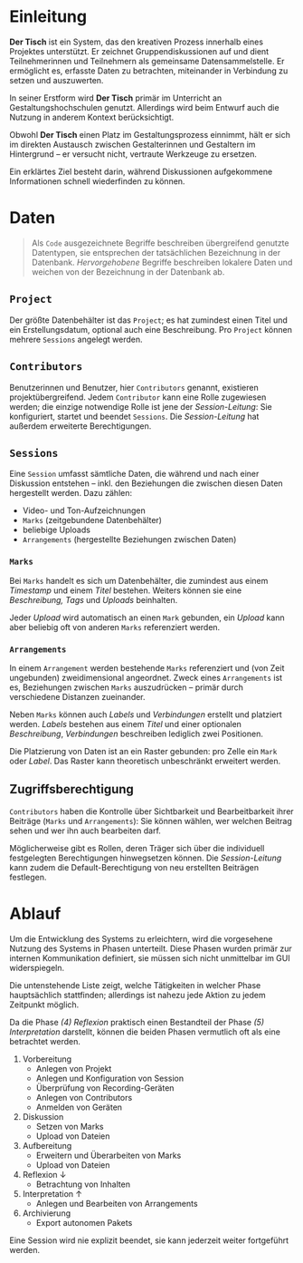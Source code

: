 # Einleitung


**Der Tisch** ist ein System, das den kreativen Prozess innerhalb eines Projektes unterstützt. Er zeichnet Gruppendiskussionen auf und dient Teilnehmerinnen und Teilnehmern als gemeinsame Datensammelstelle. Er ermöglicht es, erfasste Daten zu betrachten, miteinander in Verbindung zu setzen und auszuwerten.

In seiner Erstform wird **Der Tisch** primär im Unterricht an Gestaltungshochschulen genutzt. Allerdings wird beim Entwurf auch die Nutzung in anderem Kontext berücksichtigt.

Obwohl **Der Tisch** einen Platz im Gestaltungsprozess einnimmt, hält er sich im direkten Austausch zwischen Gestalterinnen und Gestaltern im Hintergrund – er versucht nicht, vertraute Werkzeuge zu ersetzen. 

Ein erklärtes Ziel besteht darin, während Diskussionen aufgekommene Informationen schnell wiederfinden zu können. 



# Daten

> Als `Code` ausgezeichnete Begriffe beschreiben übergreifend genutzte Datentypen, sie entsprechen der tatsächlichen Bezeichnung in der Datenbank.
> *Hervorgehobene* Begriffe beschreiben lokalere Daten und weichen von der Bezeichnung in der Datenbank ab.


## `Project`

Der größte Datenbehälter ist das `Project`; es hat zumindest einen Titel und ein Erstellungsdatum, optional auch eine Beschreibung. Pro `Project` können mehrere `Sessions` angelegt werden.


## `Contributors`

Benutzerinnen und Benutzer, hier `Contributors` genannt, existieren projektübergreifend. Jedem `Contributor` kann eine Rolle zugewiesen werden; die einzige notwendige Rolle ist jene der *Session-Leitung*: Sie konfiguriert, startet und beendet `Sessions`. Die *Session-Leitung* hat außerdem erweiterte Berechtigungen.


## `Sessions`

Eine `Session` umfasst sämtliche Daten, die während und nach einer Diskussion entstehen – inkl. den Beziehungen die zwischen diesen Daten hergestellt werden. Dazu zählen:

- Video- und Ton-Aufzeichnungen
- `Marks` (zeitgebundene Datenbehälter)
- beliebige Uploads
- `Arrangements` (hergestellte Beziehungen zwischen Daten)

### `Marks`

Bei `Marks` handelt es sich um Datenbehälter, die zumindest aus einem *Timestamp* und einem *Titel* bestehen. Weiters können sie eine *Beschreibung, Tags* und *Uploads* beinhalten.

Jeder *Upload* wird automatisch an einen `Mark` gebunden, ein *Upload* kann aber beliebig oft von anderen `Marks` referenziert werden.

### `Arrangements`

In einem `Arrangement` werden bestehende `Marks` referenziert und (von Zeit ungebunden) zweidimensional angeordnet. Zweck eines `Arrangements` ist es, Beziehungen zwischen `Marks` auszudrücken – primär durch verschiedene Distanzen zueinander.

Neben `Marks` können auch *Labels* und *Verbindungen* erstellt und platziert werden. *Labels* bestehen aus einem *Titel* und einer optionalen *Beschreibung*, *Verbindungen* beschreiben lediglich zwei Positionen.

Die Platzierung von Daten ist an ein Raster gebunden: pro Zelle ein `Mark` oder *Label*. Das Raster kann theoretisch unbeschränkt erweitert werden.


## Zugriffsberechtigung

`Contributors` haben die Kontrolle über Sichtbarkeit und Bearbeitbarkeit ihrer Beiträge (`Marks` und `Arrangements`): Sie können wählen, wer welchen Beitrag sehen und wer ihn auch bearbeiten darf.

Möglicherweise gibt es Rollen, deren Träger sich über die individuell festgelegten Berechtigungen hinwegsetzen können. 
Die *Session-Leitung* kann zudem die Default-Berechtigung von neu erstellten Beiträgen festlegen.



# Ablauf


Um die Entwicklung des Systems zu erleichtern, wird die vorgesehene Nutzung des Systems in Phasen unterteilt. Diese Phasen wurden primär zur internen Kommunikation definiert, sie müssen sich nicht unmittelbar im GUI widerspiegeln. 

Die untenstehende Liste zeigt, welche Tätigkeiten in welcher Phase hauptsächlich stattfinden; allerdings ist nahezu jede Aktion zu jedem Zeitpunkt möglich.

Da die Phase *(4) Reflexion* praktisch einen Bestandteil der Phase *(5) Interpretation* darstellt, können die beiden Phasen vermutlich oft als eine betrachtet werden.

1. Vorbereitung
	- Anlegen von Projekt
	- Anlegen und Konfiguration von Session
	- Überprüfung von Recording-Geräten
	- Anlegen von Contributors
	- Anmelden von Geräten
2. Diskussion
	- Setzen von Marks
	- Upload von Dateien
3. Aufbereitung
	- Erweitern und Überarbeiten von Marks
	- Upload von Dateien
4. Reflexion ↓
	- Betrachtung von Inhalten
5. Interpretation ↑
	- Anlegen und Bearbeiten von Arrangements
6. Archivierung
	- Export autonomen Pakets

Eine Session wird nie explizit beendet, sie kann jederzeit weiter fortgeführt werden. 

